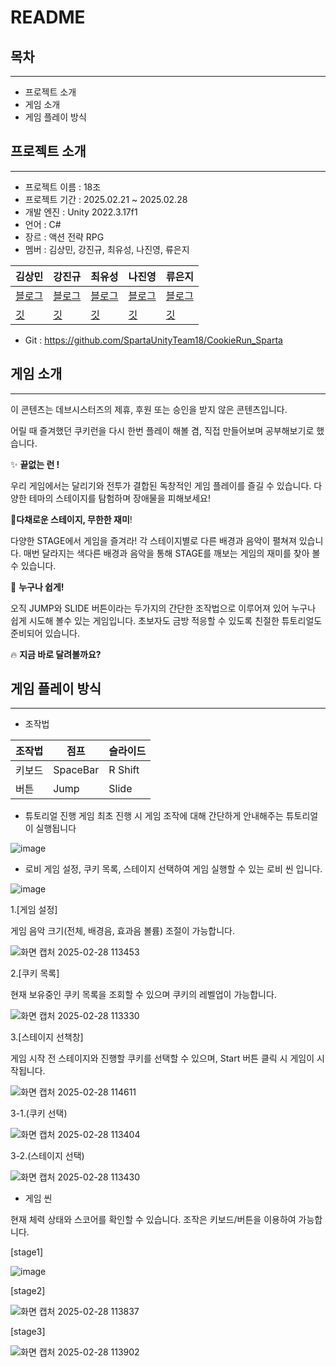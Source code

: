 # README

## 목차

---

- 프로젝트 소개
- 게임 소개
- 게임 플레이 방식

## 프로젝트 소개

---

- 프로젝트 이름 : 18조
- 프로젝트 기간 : 2025.02.21 ~ 2025.02.28
- 개발 엔진 : Unity 2022.3.17f1
- 언어 : C#
- 장르 : 액션 전략 RPG
- 멤버 : 김상민, 강진규, 최유성, 나진영, 류은지

| 김상민 | 강진규 | 최유성 | 나진영 | 류은지 |
| --- | --- | --- | --- | --- |
| [블로그](https://blog.naver.com/fhfpszmfnwm) | [블로그](https://velog.io/@daeng9821/posts) | [블로그](https://sin-dev200.tistory.com/) | [블로그](https://velog.io/@sunplant0321/posts) | [블로그](https://seseeeu.tistory.com/) |
| [깃](https://github.com/KSangMin) | [깃](https://github.com/daeng98) | [깃](https://github.com/000SIN) | [깃](https://github.com/JinY0321) | [깃](https://gist.github.com/EE-uE) |
- Git : https://github.com/SpartaUnityTeam18/CookieRun_Sparta

## 게임 소개

---

이 콘텐츠는 데브시스터즈의 제휴, 후원 또는 승인을 받지 않은 콘텐츠입니다.

어릴 때 즐겨했던 쿠키런을 다시 한번 플레이 해볼 겸, 직접 만들어보며 공부해보기로 했습니다.

✨ **끝없는 런 !**

우리 게임에서는 달리기와 전투가 결합된 독창적인 게임 플레이를 즐길 수 있습니다. 다양한 테마의 스테이지를 탐험하며 장애물을 피해보세요!

🎵**다채로운 스테이지, 무한한 재미**!

다양한 STAGE에서 게임을 즐겨라! 각 스테이지별로 다른 배경과 음악이 펼쳐져 있습니다. 매번 달라지는 색다른 배경과 음악을 통해 STAGE를 깨보는 게임의 재미를 찾아 볼 수 있습니다.

👶 **누구나 쉽게!**

오직 JUMP와 SLIDE 버튼이라는 두가지의 간단한 조작법으로 이루어져 있어 누구나 쉽게 시도해 볼수 있는 게임입니다. 초보자도 금방 적응할 수 있도록 친절한 튜토리얼도 준비되어 있습니다.

🔥 **지금 바로 달려볼까요?**

## 게임 플레이 방식

---

- 조작법

| 조작법 | 점프 | 슬라이드 |
| --- | --- | --- |
| 키보드 | SpaceBar | R Shift |
| 버튼 | Jump | Slide |

- 튜토리얼 진행
게임 최초 진행 시 게임 조작에 대해 간단하게 안내해주는 튜토리얼이 실행됩니다

![image](https://github.com/user-attachments/assets/909154e7-0561-4d90-91e7-0733fc2a5b99)


- 로비
게임 설정, 쿠키 목록, 스테이지 선택하여 게임 실행할 수 있는 로비 씬 입니다.

![image](https://github.com/user-attachments/assets/e706cd86-304f-4a1d-8910-57d230a4dadd)


1.[게임 설정]

게임 음악 크기(전체, 배경음, 효과음 볼륨) 조절이 가능합니다.


![화면 캡처 2025-02-28 113453](https://github.com/user-attachments/assets/26a70014-8d11-4ebd-903d-7488be0debb4)


2.[쿠키 목록]

현재 보유중인 쿠키 목록을 조회할 수 있으며 쿠키의 레벨업이 가능합니다.


![화면 캡처 2025-02-28 113330](https://github.com/user-attachments/assets/b55d3e28-fe28-4e7e-856c-a68e07ccca56)


3.[스테이지 선책창]

게임 시작 전 스테이지와 진행할 쿠키를 선택할 수 있으며, Start 버튼 클릭 시 게임이 시작됩니다.


![화면 캡처 2025-02-28 114611](https://github.com/user-attachments/assets/5bb10231-c87c-40e2-bf57-a9c5dcd3dedb)



3-1.(쿠키 선택)

![화면 캡처 2025-02-28 113404](https://github.com/user-attachments/assets/d838593a-118a-4d92-b322-59716c07e405)

3-2.(스테이지 선택)

![화면 캡처 2025-02-28 113430](https://github.com/user-attachments/assets/f65b9d7e-e8eb-4bd7-942b-3950ed38e418)



- 게임 씬
  
현재 체력 상태와 스코어를 확인할 수 있습니다.
조작은 키보드/버튼을 이용하여 가능합니다.

[stage1]

![image](https://github.com/user-attachments/assets/d770750e-3205-4bd8-96b4-fc603d2e7d84)

[stage2]

![화면 캡처 2025-02-28 113837](https://github.com/user-attachments/assets/70ad4bf5-c171-4302-a9d1-64a506663a15)

[stage3]

![화면 캡처 2025-02-28 113902](https://github.com/user-attachments/assets/8e80f12b-32d7-4f0a-8afc-b946d2587c2a)


